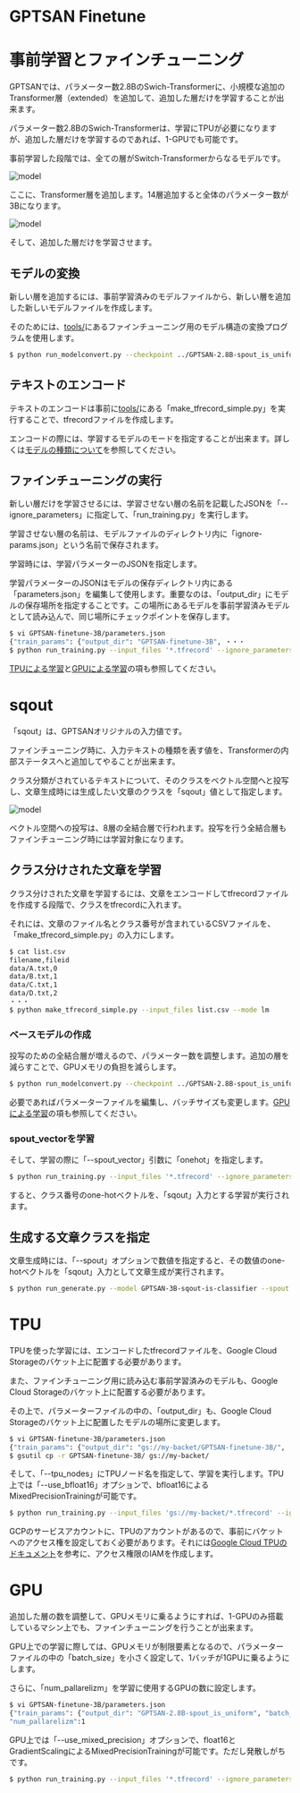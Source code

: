 # GPTSAN Finetune

# 事前学習とファインチューニング

GPTSANでは、パラメーター数2.8BのSwich-Transformerに、小規模な追加のTransformer層（extended）を追加して、追加した層だけを学習することが出来ます。

パラメーター数2.8BのSwich-Transformerは、学習にTPUが必要になりますが、追加した層だけを学習するのであれば、1-GPUでも可能です。

事前学習した段階では、全ての層がSwitch-Transformerからなるモデルです。

![model](../report/pretrain.png)

ここに、Transformer層を追加します。14層追加すると全体のパラメーター数が3Bになります。

![model](../report/train-extend.png)

そして、追加した層だけを学習させます。

## モデルの変換

新しい層を追加するには、事前学習済みのモデルファイルから、新しい層を追加した新しいモデルファイルを作成します。

そのためには、[tools/](../tools/)にあるファインチューニング用のモデル構造の変換プログラムを使用します。

```sh
$ python run_modelconvert.py --checkpoint ../GPTSAN-2.8B-spout_is_uniform --output ../GPTSAN-finetune-3B --add_extra_stage 14
```

## テキストのエンコード

テキストのエンコードは事前に[tools/](../tools/)にある「make_tfrecord_simple.py」を実行することで、tfrecordファイルを作成します。

エンコードの際には、学習するモデルのモードを指定することが出来ます。詳しくは[モデルの種類について](model.md)を参照してください。

## ファインチューニングの実行

新しい層だけを学習させるには、学習させない層の名前を記載したJSONを「--ignore_parameters」に指定して、「run_training.py」を実行します。

学習させない層の名前は、モデルファイルのディレクトリ内に「ignore-params.json」という名前で保存されます。

学習時には、学習パラメーターのJSONを指定します。

学習パラメーターのJSONはモデルの保存ディレクトリ内にある「parameters.json」を編集して使用します。重要なのは、「output_dir」にモデルの保存場所を指定することです。この場所にあるモデルを事前学習済みモデルとして読み込んで、同じ場所にチェックポイントを保存します。

```sh
$ vi GPTSAN-finetune-3B/parameters.json
{"train_params": {"output_dir": "GPTSAN-finetune-3B", ・・・
$ python run_training.py --input_files '*.tfrecord' --ignore_parameters GPTSAN-finetune-3B/ignore-params.json --parameter_file GPTSAN-finetune-3B/parameters.json
```

[TPUによる学習](#tpu)と[GPUによる学習](#gpu)の項も参照してください。

# sqout

「sqout」は、GPTSANオリジナルの入力値です。

ファインチューニング時に、入力テキストの種類を表す値を、Transformerの内部ステータスへと追加してやることが出来ます。

クラス分類がされているテキストについて、そのクラスをベクトル空間へと投写し、文章生成時には生成したい文章のクラスを「sqout」値として指定します。

![model](../report/sqout.png)

ベクトル空間への投写は、8層の全結合層で行われます。投写を行う全結合層もファインチューニング時には学習対象になります。

## クラス分けされた文章を学習

クラス分けされた文章を学習するには、文章をエンコードしてtfrecordファイルを作成する段階で、クラスをtfrecordに入れます。

それには、文章のファイル名とクラス番号が含まれているCSVファイルを、「make_tfrecord_simple.py」の入力にします。

```sh
$ cat list.csv
filename,fileid
data/A.txt,0
data/B.txt,1
data/C.txt,1
data/D.txt,2
・・・
$ python make_tfrecord_simple.py --input_files list.csv --mode lm
```

### ベースモデルの作成

投写のための全結合層が増えるので、パラメーター数を調整します。追加の層を減らすことで、GPUメモリの負担を減らします。

```sh
$ python run_modelconvert.py --checkpoint ../GPTSAN-2.8B-spout_is_uniform --output ../GPTSAN-2.81B-spout_is_onehot --add_extra_stage 2
```

必要であればパラメーターファイルを編集し、バッチサイズも変更します。[GPUによる学習](#gpu)の項も参照してください。

### spout_vectorを学習

そして、学習の際に「--spout_vector」引数に「onehot」を指定します。

```sh
$ python run_training.py --input_files '*.tfrecord' --ignore_parameters GPTSAN-2.81B-spout_is_onehot/ignore-params.json --parameter_file GPTSAN-2.81B-spout_is_onehot/parameters.json --spout_vector onehot
```

すると、クラス番号のone-hotベクトルを、「sqout」入力とする学習が実行されます。

## 生成する文章クラスを指定

文章生成時には、「--spout」オプションで数値を指定すると、その数値のone-hotベクトルを「sqout」入力として文章生成が実行されます。

```sh
$ python run_generate.py --model GPTSAN-3B-sqout-is-classifier --spout 12
```

# TPU

TPUを使った学習には、エンコードしたtfrecordファイルを、Google Cloud Storageのバケット上に配置する必要があります。

また、ファインチューニング用に読み込む事前学習済みのモデルも、Google Cloud Storageのバケット上に配置する必要があります。

その上で、パラメーターファイルの中の、「output_dir」も、Google Cloud Storageのバケット上に配置したモデルの場所に変更します。


```sh
$ vi GPTSAN-finetune-3B/parameters.json
{"train_params": {"output_dir": "gs://my-backet/GPTSAN-finetune-3B/", ・・・
$ gsutil cp -r GPTSAN-finetune-3B/ gs://my-backet/
```

そして、「--tpu_nodes」にTPUノード名を指定して、学習を実行します。TPU上では「--use_bfloat16」オプションで、bfloat16によるMixedPrecisionTrainingが可能です。

```sh
$ python run_training.py --input_files 'gs://my-backet/*.tfrecord' --ignore_parameters GPTSAN-finetune-3B/ignore-params.json --parameter_file GPTSAN-finetune-3B/parameters.json --tpu_nodes node1 --use_bfloat16
```

GCPのサービスアカウントに、TPUのアカウントがあるので、事前にバケットへのアクセス権を設定しておく必要があります。それには[Google Cloud TPUのドキュメント](https://cloud.google.com/tpu/docs/)を参考に、アクセス権限のIAMを作成します。

# GPU

追加した層の数を調整して、GPUメモリに乗るようにすれば、1-GPUのみ搭載しているマシン上でも、ファインチューニングを行うことが出来ます。

GPU上での学習に際しては、GPUメモリが制限要素となるので、パラメーターファイルの中の「batch_size」を小さく設定して、1バッチが1GPUに乗るようにします。

さらに、「num_pallarelizm」を学習に使用するGPUの数に設定します。

```sh
$ vi GPTSAN-finetune-3B/parameters.json
{"train_params": {"output_dir": "GPTSAN-2.8B-spout_is_uniform", "batch_size": 1, ・・・
"num_pallarelizm":1
```

GPU上では「--use_mixed_precision」オプションで、float16とGradientScalingによるMixedPrecisionTrainingが可能です。ただし発散しがちです。

```sh
$ python run_training.py --input_files '*.tfrecord' --ignore_parameters GPTSAN-finetune-3B/ignore-params.json --parameter_file GPTSAN-finetune-3B/parameters.json --use_mixed_precision
```
